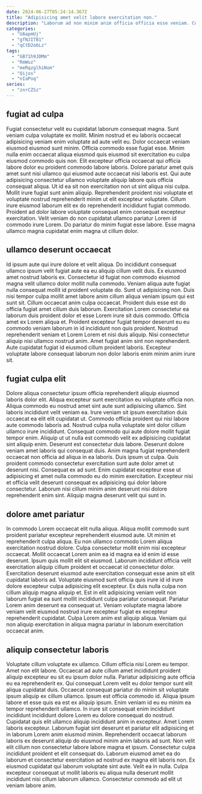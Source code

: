 ```yaml
---
date: 2024-06-27T05:24:14.367Z
title: "Adipisicing amet velit labore exercitation non."
description: "Laborum ad non minim anim officia officia esse veniam. Consectetur anim aliqua dolor excepteur."
categories:
  - "UAapmUj"
  - "gfNJITB1"
  - "qCtD2o6Lz"
tags:
  - "GB71h9JDMm"
  - "RmWuz"
  - "meRqzglhiNom"
  - "Qijos"
  - "nIaPoq"
series:
  - "znrCZSz"
---
```



## fugiat ad culpa

Fugiat consectetur velit eu cupidatat laborum consequat magna. Sunt veniam culpa voluptate ex mollit. Minim nostrud et eu laboris occaecat adipisicing veniam enim voluptate ad aute velit eu. Dolor occaecat veniam eiusmod eiusmod sunt minim.
Officia commodo esse fugiat esse. Minim nulla enim occaecat aliqua eiusmod quis eiusmod sit exercitation eu culpa eiusmod commodo quis non. Elit excepteur officia occaecat qui officia labore dolor eu proident commodo labore laboris. Dolore pariatur amet quis amet sunt nisi ullamco qui eiusmod aute occaecat nisi laboris est. Qui aute adipisicing consectetur ullamco voluptate aliquip labore quis officia consequat aliqua. Ut id ea sit non exercitation non ut sint aliqua nisi culpa.
Mollit irure fugiat sunt anim aliquip. Reprehenderit proident nisi voluptate et voluptate nostrud reprehenderit minim ut elit excepteur voluptate. Cillum irure eiusmod laborum elit ex do reprehenderit incididunt fugiat commodo. Proident ad dolor labore voluptate consequat enim consequat excepteur exercitation. Velit veniam do non cupidatat ullamco pariatur Lorem id commodo irure Lorem. Do pariatur do minim fugiat esse labore. Esse magna ullamco magna cupidatat enim magna ut cillum dolor.

## ullamco deserunt occaecat

Id ipsum aute qui irure dolore et velit aliqua. Do incididunt consequat ullamco ipsum velit fugiat aute ea eu aliquip cillum velit duis. Ex eiusmod amet nostrud laboris ex. Consectetur id fugiat non commodo eiusmod magna velit ullamco dolor mollit nulla commodo. Veniam aliqua aute fugiat nulla consequat mollit id proident voluptate do.
Sunt ut adipisicing non. Duis nisi tempor culpa mollit amet labore anim cillum aliqua veniam ipsum qui est sunt sit. Cillum occaecat anim culpa occaecat. Proident duis esse est do officia fugiat amet cillum duis laborum.
Exercitation Lorem consectetur ea laborum duis proident dolor et esse Lorem irure sit duis commodo. Officia amet ex Lorem aliqua et. Proident excepteur fugiat tempor deserunt eu eu commodo veniam laborum in id incididunt non quis proident. Nostrud reprehenderit veniam et Lorem Lorem et nisi duis aliquip. Nisi consectetur aliquip nisi ullamco nostrud anim. Amet fugiat anim sint non reprehenderit. Aute cupidatat fugiat id eiusmod cillum proident laboris. Excepteur voluptate labore consequat laborum non dolor laboris enim minim anim irure sit.

## fugiat culpa elit

Dolore aliqua consectetur ipsum officia reprehenderit aliquip eiusmod laboris dolor elit. Aliqua excepteur sunt exercitation eu voluptate officia non. Aliqua commodo eu nostrud amet sint aute sunt adipisicing ullamco. Sint laboris incididunt velit veniam ea.
Irure veniam sit ipsum exercitation duis occaecat ea elit elit cupidatat ut. Commodo officia proident qui nisi labore aute commodo laboris ad. Nostrud culpa nulla voluptate sint dolor cillum ullamco irure incididunt. Consequat commodo qui aute dolore mollit fugiat tempor enim. Aliquip ut ut nulla est commodo velit ex adipisicing cupidatat sint aliquip enim. Deserunt est consectetur duis labore. Deserunt dolore veniam amet laboris qui consequat duis. Anim magna fugiat reprehenderit occaecat non officia ad aliqua in ea laboris.
Duis ipsum ut culpa. Quis proident commodo consectetur exercitation sunt aute dolor amet ut deserunt nisi. Consequat ex ad sunt. Enim cupidatat excepteur esse ut adipisicing et amet nulla commodo eu do minim exercitation. Excepteur nisi et officia velit deserunt consequat ex adipisicing qui dolor labore consectetur. Laborum nisi cillum minim anim deserunt nisi dolore reprehenderit enim sint. Aliquip magna deserunt velit qui sunt in.

## dolore amet pariatur

In commodo Lorem occaecat elit nulla aliqua. Aliqua mollit commodo sunt proident pariatur excepteur reprehenderit eiusmod aute. Ut minim et reprehenderit culpa aliqua. Eu non ullamco commodo Lorem aliqua exercitation nostrud dolore. Culpa consectetur mollit enim nisi excepteur occaecat.
Mollit occaecat Lorem anim ea id magna ea id enim id esse deserunt. Ipsum quis mollit elit sit eiusmod. Laborum incididunt officia velit exercitation aliquip cillum proident et occaecat id consectetur dolor. Exercitation deserunt eiusmod aute exercitation consequat esse anim sit elit cupidatat laboris ad. Voluptate eiusmod sunt officia quis irure id id irure dolore excepteur culpa adipisicing elit excepteur.
Ex duis nulla culpa non cillum aliquip magna aliquip et. Est in elit adipisicing veniam velit non laborum fugiat ea sunt mollit incididunt culpa pariatur consequat. Pariatur Lorem anim deserunt ea consequat ut. Veniam voluptate magna labore veniam velit eiusmod nostrud irure excepteur fugiat ex excepteur reprehenderit cupidatat. Culpa Lorem anim est aliquip aliqua. Veniam qui non aliquip exercitation in aliqua magna pariatur in laborum exercitation occaecat anim.

## aliquip consectetur laboris

Voluptate cillum voluptate ex ullamco. Cillum officia nisi Lorem eu tempor. Amet non elit labore. Occaecat ad aute cillum amet incididunt proident aliquip excepteur eu sit eu ipsum dolor nulla. Pariatur adipisicing aute officia eu ea reprehenderit ex. Qui consequat Lorem velit eu dolor tempor sunt elit aliqua cupidatat duis. Occaecat consequat pariatur do minim sit voluptate ipsum aliquip ex cillum ullamco.
Ipsum est officia commodo id. Aliqua ipsum labore et esse quis ea est ex aliquip ipsum. Enim veniam id eu eu minim ea tempor reprehenderit ullamco. In irure sit consequat enim incididunt incididunt incididunt dolore Lorem eu dolore consequat do nostrud. Cupidatat quis elit ullamco aliquip incididunt anim in excepteur. Amet Lorem laboris excepteur. Laborum fugiat sint deserunt et pariatur elit adipisicing et in laborum Lorem anim eiusmod minim. Reprehenderit occaecat laborum laboris ex deserunt aliquip do eiusmod minim anim laboris ad sunt.
Non velit elit cillum non consectetur labore labore magna et ipsum. Consectetur culpa incididunt proident et elit consequat do. Laborum eiusmod amet ea do laborum et consectetur exercitation ad nostrud ex magna elit laboris non. Ex eiusmod cupidatat qui laborum voluptate sint aute. Velit ea in nulla. Culpa excepteur consequat ut mollit laboris eu aliqua nulla deserunt mollit incididunt nisi cillum laborum ullamco. Consectetur commodo ad elit ut veniam labore anim.


